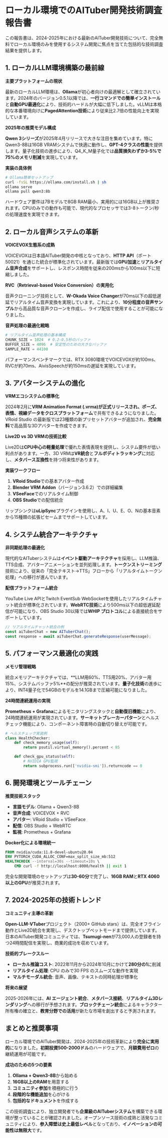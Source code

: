 # ローカル環境でのAITuber開発技術調査報告書

この報告書は、2024-2025年における最新のAITuber開発技術について、完全無料でローカル環境のみを使用するシステム開発に焦点を当てた包括的な技術調査結果を提供します。

## 1. ローカルLLM環境構築の最前線

**主要プラットフォームの現状**

最新のローカルLLM環境は、**Ollama**が初心者向けの最適解として確立されています。2024年のバージョン0.5.1以降では、**一行コマンドでの簡単インストール**と**自動GPU最適化**により、技術的ハードルが大幅に低下しました。vLLMは本格的な本番環境向けに**PagedAttention技術**により従来比2.7倍の性能向上を実現しています。

**2025年の推奨モデル構成**

**Qwen 3シリーズ**が2025年4月リリースで大きな注目を集めています。特にQwen3-8Bは16GB VRAMシステムで快適に動作し、**GPT-4クラスの性能**を提供します。量子化技術の進歩により、Q4_K_M量子化では**品質損失わずか3-5%で75%のメモリ削減**を実現しています。

**実装の具体例**

```bash
# Ollama簡単セットアップ
curl -fsSL https://ollama.com/install.sh | sh
ollama serve
ollama pull qwen3:8b
```

ハードウェア要件は7Bモデルで8GB RAM最小、実用的には16GB以上が推奨されます。CPUのみでの動作も可能で、現代的なプロセッサでは3-8トークン/秒の処理速度を実現できます。

## 2. ローカル音声システムの革新

**VOICEVOX生態系の成熟**

VOICEVOXは日本語AITuber開発の中核となっており、**HTTP API**（ポート50021）を通じた統合が標準化されています。最新版では**GPU加速**と**リアルタイム音声合成**をサポートし、レスポンス時間を従来の200msから100ms以下に短縮しました。

**RVC（Retrieval-based Voice Conversion）の実用化**

音声クローニング技術として、**W-Okada Voice Changer**が70ms以下の超低遅延でリアルタイム音声変換を実現しています。これにより、**10分程度の音声サンプル**から高品質な音声クローンを作成し、ライブ配信で使用することが可能になりました。

**音声処理の最適化戦略**

```python
# リアルタイム音声処理の基本構成
CHUNK_SIZE = 1024  # 0.2-0.5秒のバッファ
BUFFER_SIZE = 4096  # 安定性のための大きなバッファ
SAMPLE_RATE = 44100
```

パフォーマンスベンチマークでは、RTX 3080環境でVOICEVOXが約100ms、RVCが約70ms、AivisSpeechが約150msの遅延を実現しています。

## 3. アバターシステムの進化

**VRMエコシステムの標準化**

2024年2月に**VRM Animation Format (.vrma)**が正式リリースされ、ポーズ、表情、視線データを**クロスプラットフォーム**で共有できるようになりました。VRoid Studio の最新版では23種類の新プリセットアバターが追加され、**完全無料**で高品質な3Dアバターを作成できます。

**Live2D vs 3D VRMの技術比較**

Live2Dは**CPU中心の軽量処理**で優れた表情表現を提供し、システム要件が低い利点があります。一方、3D VRMは**VR統合**と**フルボディトラッキング**に対応し、**メタバース互換性**を持つ将来性があります。

**実装ワークフロー**

1. **VRoid Studio**での基本アバター作成
2. **Blender VRM Addon**（バージョン3.6.2）での詳細編集
3. **VSeeFace**でのリアルタイム制御
4. **OBS Studio**での配信統合

リップシンクは**uLipSync**プラグインを使用し、A、I、U、E、O、Nの基本音素から15種類の拡張ビセームまでサポートしています。

## 4. システム統合アーキテクチャ

**非同期処理の最適化**

現代的なAITuberシステムは**イベント駆動アーキテクチャ**を採用し、LLM推論、TTS合成、アバターアニメーションを並列処理します。**トークンストリーミング**技術により、従来の「完全テキスト→TTS」フローから「リアルタイムトークン処理」への移行が進んでいます。

**配信プラットフォーム統合**

YouTube Live APIとTwitch EventSub WebSocketを使用したリアルタイムチャット統合が標準化されています。**WebRTC技術**により500ms以下の超低遅延配信が可能になり、OBS Studio 30以降では**WHIP プロトコル**による直接統合をサポートしています。

```javascript
// リアルタイムチャット統合の例
const aiTuberChat = new AITuberChat();
const response = await aiTuberChat.generateResponse(userMessage);
```

## 5. パフォーマンス最適化の実践

**メモリ管理戦略**

統合メモリアーキテクチャでは、**LLM用60%、TTS用20%、アバター用15%、システムバッファ5%**の配分が推奨されています。**量子化技術**の進歩により、INT4量子化で54GBのモデルを14.1GBまで圧縮可能になりました。

**24時間連続運用の実現**

**Prometheus + Grafana**によるモニタリングスタックと**自動復旧機能**により、24時間連続運用が実現されています。**サーキットブレーカーパターン**とヘルスチェック機能により、コンポーネント障害時の自動切り替えが可能です。

```python
# ヘルスチェック実装例
class HealthChecker:
    def check_memory_usage(self):
        return psutil.virtual_memory().percent < 85

    def check_gpu_status(self):
        # NVIDIA GPU監視
        return subprocess.run(['nvidia-smi']).returncode == 0
```

## 6. 開発環境とツールチェーン

**推奨技術スタック**

- **言語モデル**: Ollama + Qwen3-8B
- **音声合成**: VOICEVOX + RVC
- **アバター**: VRoid Studio + VSeeFace
- **配信**: OBS Studio + WebRTC
- **監視**: Prometheus + Grafana

**Docker化による環境統一**

```dockerfile
FROM nvidia/cuda:11.8-devel-ubuntu20.04
ENV PYTORCH_CUDA_ALLOC_CONF=max_split_size_mb:512
HEALTHCHECK --interval=30s --timeout=10s \
    CMD curl -f http://localhost:8000/health || exit 1
```

完全な開発環境のセットアップは**30-60分**で完了し、**16GB RAM**と**RTX 4060以上のGPU**が推奨されます。

## 7. 2024-2025年の技術トレンド

**コミュニティ主導の革新**

**Open-LLM-VTuber**プロジェクト（2000+ GitHub stars）は、完全オフライン動作とLive2D統合を実現し、デスクトップペットモードまで提供しています。日本のAITuber開発コミュニティでは、**Tsumugi-nen**が73,000人の登録者を持つ24時間配信を実現し、商業的成功を収めています。

**技術的ブレークスルー**

- **ローカル推論コスト**: 2022年11月から2024年10月にかけて**280分の1**に削減
- **リアルタイム処理**: CPU のみで30 FPS のスムーズな動作を実現
- **マルチモーダル統合**: 音声、画像、テキストの同時処理が標準化

**将来の展望**

2025-2026年には、**AI エージェント統合**、**メタバース接続**、**リアルタイム3Dレンダリング**への移行が予想されます。**ブロックチェーン統合**によるキャラクター所有権の確立と、**教育分野での活用**が新たな市場を創出すると予測されます。

## まとめと推奨事項

ローカル環境でのAITuber開発は、2024-2025年の技術革新により**完全に実用的**になりました。**初期投資500-2000ドル**のハードウェアで、**月額費用ゼロ**の継続運用が可能です。

**成功のための5つの要素**

1. **Ollama + Qwen3-8B**から始める
2. **16GB以上のRAM**を用意する
3. **コミュニティ参加**を積極的に行う
4. **段階的な機能追加**を心がける
5. **包括的なドキュメント**を作成する

この技術調査により、独立開発者でも**企業級のAITuberシステム**を構築できる環境が整っていることが確認されました。オープンソース技術の成熟と活発なコミュニティにより、**参入障壁は史上最低レベル**となっており、**イノベーションの可能性は無限大**です。
